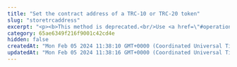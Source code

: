 ```yaml
---
title: "Set the contract address of a TRC-10 or TRC-20 token"
slug: "storetrcaddress"
excerpt: "<p><b>This method is deprecated.<br/>Use <a href=\"#operation/storeTokenAddress\">this method</a> instead.</b></p><br/>\n<h4>2 credits per API call.</h4>"
category: 65ae6349f216f9001c42cd4e
hidden: false
createdAt: "Mon Feb 05 2024 11:38:10 GMT+0000 (Coordinated Universal Time)"
updatedAt: "Mon Feb 05 2024 11:38:16 GMT+0000 (Coordinated Universal Time)"
---
```


